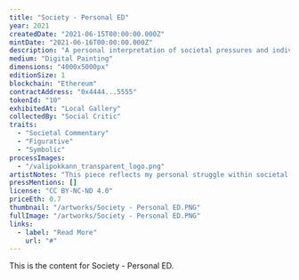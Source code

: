 ```yaml
---
title: "Society - Personal ED"
year: 2021
createdDate: "2021-06-15T00:00:00.000Z"
mintDate: "2021-06-16T00:00:00.000Z"
description: "A personal interpretation of societal pressures and individual identity."
medium: "Digital Painting"
dimensions: "4000x5000px"
editionSize: 1
blockchain: "Ethereum"
contractAddress: "0x4444...5555"
tokenId: "10"
exhibitedAt: "Local Gallery"
collectedBy: "Social Critic"
traits:
  - "Societal Commentary"
  - "Figurative"
  - "Symbolic"
processImages:
  - "/valipokkann_transparent_logo.png"
artistNotes: "This piece reflects my personal struggle within societal norms."
pressMentions: []
license: "CC BY-NC-ND 4.0"
priceEth: 0.7
thumbnail: "/artworks/Society - Personal ED.PNG"
fullImage: "/artworks/Society - Personal ED.PNG"
links:
  - label: "Read More"
    url: "#"
---
```


This is the content for Society - Personal ED. 